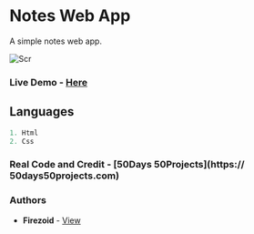 # Notes Web App
A simple notes web app.

![Scr](https://i.ibb.co/7XwL0Tg/image-2021-06-17-204455.png)

### Live Demo - [Here](firezoid.github.io/notes-webapp/)


## Languages

```js
1. Html
2. Css
```

### Real Code and Credit - [50Days 50Projects](https:// 50days50projects.com)

### Authors
* **Firezoid** - [View](github.com/firezoid)





